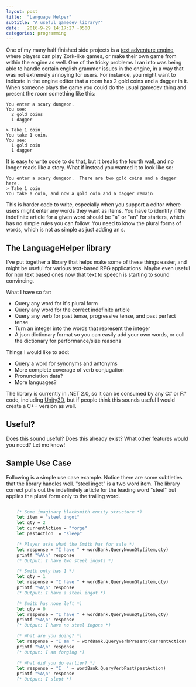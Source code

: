 ```yaml
---
layout: post
title:  "Language Helper"
subtitle: "A useful gamedev library?"
date:   2016-9-29 14:17:27 -0500
categories: programming
---
```


One of my many half finished side projects is a [text adventure engine](http://jackmott.github.io/dungeonbuilder/), where players can play Zork-like games,
or make their own game from within the engine as well.  One of the tricky problems I ran into was being able to handle certain english grammer issues
in the engine, in a way that was not extremely annoying for users.  For instance, you might want to indicate in the engine editor that a room has 2 gold coins and a dagger
in it. When someone plays the game you could do the usual gamedev thing and present the room something like this:

```
You enter a scary dungeon.  
You see:
  2 gold coins
  1 dagger

> Take 1 coin
You take 1 coin.
You see:
  1 gold coin
  1 dagger
```

It is easy to write code to do that, but it breaks the fourth wall, and no longer reads like a story.  What if instead you wanted it to look like so:

```
You enter a scary dungeon.  There are two gold coins and a dagger here.
> Take 1 coin
You take a coin, and now a gold coin and a dagger remain
```

This is harder code to write, especially when you support a editor where users might enter any words they want as items.  You have to identify if the indefinite article
for a given word should be "a" or "an" for starters, which has no simple rules you can follow.  You need to know the plural forms of words, 
which is not as simple as just adding an s. 

## The LanguageHelper library

I've put together a library that helps make some of these things easier, and might be useful for various text-based RPG applications. Maybe even useful for non text based ones
now that text to speech is starting to sound convincing.

What I have so far:

- Query any word for it's plural form
- Query any word for the correct indefinite article
- Query any verb for past tense, progressive tense, and past perfect tense
- Turn an integer into the words that represent the integer
- A json dictionary format so you can easily add your own words, or cull the dictionary for performance/size reasons

Things I would like to add:

- Query a word for synonyms and antonyms
- More complete coverage of verb conjugation 
- Pronunciation data?
- More languages?

The library is currently in .NET 2.0, so it can be consumed by any C# or F# code, including [Unity3D](https://unity3d.com/), but if people think this sounds useful 
I would create a C++ version as well.

## Useful?

Does this sound useful? Does this already exist? What other features would you need? Let me know!

## Sample Use Case

Following is a simple use case example.  Notice there are some subtleties that the library handles well. "steel ingot" is a two word item.  The library
correct pulls out the indefinitely article for the leading word "steel" but applies the plural form only to the trailing word.

``` ocaml

    (* Some imaginary blacksmith entity structure *)
    let item = "steel ingot"
    let qty = 2
    let currentAction = "forge"
    let pastAction  = "sleep"

    (* Player asks what the Smith has for sale *) 
    let response = "I have " + wordBank.QueryNounQty(item,qty)
    printf "%A\n" response
    (* Output: I have two steel ingots *)

    (* Smith only has 1 *)
    let qty = 1
    let response = "I have " + wordBank.QueryNounQty(item,qty)
    printf "%A\n" response
    (* Output: I have a steel ingot *)

    (* Smith has none left *)
    let qty = 0                
    let response = "I have " + wordBank.QueryNounQty(item,qty)
    printf "%A\n" response
    (* Output: I have no steel ingots *)

    (* What are you doing? *)
    let response = "I am " + wordBank.QueryVerbPresent(currentAction)
    printf "%A\n" response
    (* Output: I am forging *)

    (* What did you do earlier? *)
    let response = "I  " + wordBank.QueryVerbPast(pastAction)
    printf "%A\n" response
    (* Output: I slept *)
```



